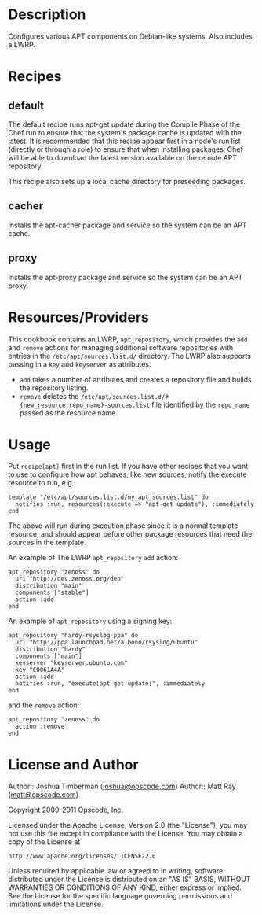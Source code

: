 Description
===========

Configures various APT components on Debian-like systems.  Also includes a LWRP.

Recipes
=======

default
-------

The default recipe runs apt-get update during the Compile Phase of the Chef run to ensure that the system's package cache is updated with the latest. It is recommended that this recipe appear first in a node's run list (directly or through a role) to ensure that when installing packages, Chef will be able to download the latest version available on the remote APT repository.

This recipe also sets up a local cache directory for preseeding packages.

cacher
------

Installs the apt-cacher package and service so the system can be an APT cache.

proxy
-----

Installs the apt-proxy package and service so the system can be an APT proxy.

Resources/Providers
===================

This cookbook contains an LWRP, `apt_repository`, which provides the `add` and `remove` actions for managing additional software repositories with entries in the `/etc/apt/sources.list.d/` directory. The LWRP also supports passing in a `key` and `keyserver` as attributes.

* `add` takes a number of attributes and creates a repository file and builds the repository listing.
* `remove` deletes the `/etc/apt/sources.list.d/#{new_resource.repo_name}-sources.list` file identified by the `repo_name` passed as the resource name.

Usage
=====

Put `recipe[apt]` first in the run list. If you have other recipes that you want to use to configure how apt behaves, like new sources, notify the execute resource to run, e.g.:

    template "/etc/apt/sources.list.d/my_apt_sources.list" do
      notifies :run, resources(:execute => "apt-get update"), :immediately
    end

The above will run during execution phase since it is a normal template resource, and should appear before other package resources that need the sources in the template.

An example of The LWRP `apt_repository` `add` action:

    apt_repository "zenoss" do
      uri "http://dev.zenoss.org/deb"
      distribution "main"
      components ["stable"]
      action :add
    end

An example of `apt_repository` using a signing key:

    apt_repository "hardy-rsyslog-ppa" do
      uri "http://ppa.launchpad.net/a.bono/rsyslog/ubuntu"
      distribution "hardy"
      components ["main"]
      keyserver "keyserver.ubuntu.com"
      key "C0061A4A"
      action :add
      notifies :run, "execute[apt-get update]", :immediately
    end

and the `remove` action:

    apt_repository "zenoss" do
      action :remove
    end

License and Author
==================

Author:: Joshua Timberman (<joshua@opscode.com>)
Author:: Matt Ray (<matt@opscode.com>)

Copyright 2009-2011 Opscode, Inc.

Licensed under the Apache License, Version 2.0 (the "License");
you may not use this file except in compliance with the License.
You may obtain a copy of the License at

    http://www.apache.org/licenses/LICENSE-2.0

Unless required by applicable law or agreed to in writing, software
distributed under the License is distributed on an "AS IS" BASIS,
WITHOUT WARRANTIES OR CONDITIONS OF ANY KIND, either express or implied.
See the License for the specific language governing permissions and
limitations under the License.

